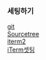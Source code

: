 
### 세팅하기
[git](https://git-scm.com/downloads)  
[Sourcetree](https://www.sourcetreeapp.com/)  
[iterm2](https://www.iterm2.com/)  
[iTerm셋팅](https://gist.github.com/kevin-smets/8568070)



















